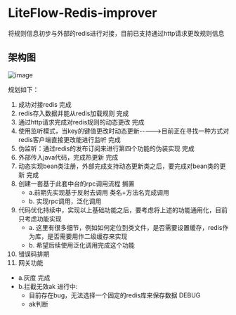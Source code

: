 # LiteFlow-Redis-improver
将规则信息初步与外部的redis进行对接，目前已支持通过http请求更改规则信息

## 架构图
![image](https://github.com/nacey5/LiteFlow-Redis-improver/assets/85286598/f2df746c-5ce4-403d-a154-052dfc1b27d7)


规划如下：
1. 成功对接redis 完成
2. redis存入数据并能从redis加载规则 完成
3. 通过http请求完成对redis规则的动态更改 完成
4. 使用监听模式，当key的键值更改时动态更新----->目前正在寻找一种方式对redis客户端直接更改能进行监听 完成
5. 伪监听：通过redis的发布订阅来进行第四个功能的伪装实现 完成
6. 外部传入java代码，完成热更新 完成
7. 动态实现bean类注册，外部完成支持动态更新类之后，要完成对bean类的更新 完成
8. 创建一套基于此套中台的rpc调用流程 搁置
   - a.前期先实现基于反射去调用 类名+方法名完成调用
   - b. 实现rpc调用，泛化调用
9. 代码优化持续中，实现以上基础功能之后，要考虑将上述的功能通用化，目前只考虑功能实现
   - a. 这里有很多细节，例如如何定位到类文件，是否需要设置缓存，redis作为库，是否需要用作二级缓存来实现
   - b. 希望后续使用泛化调用完成这个功能
10. 错误码排期
11. 网关功能
   - a.灰度 完成
   - b.拦截无效ak 进行中:
     - 目前存在bug，无法选择一个固定的redis库来保存数据  DEBUG
     - ak判断

